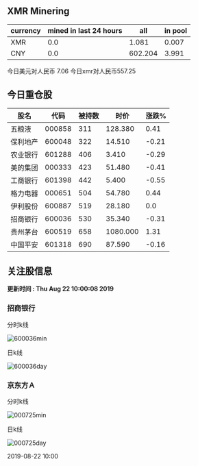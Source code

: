 ## XMR Minering

|currency|mined in last 24 hours|all|in pool|
|---|---|---|---|
|XMR|0.0|1.081|0.007|
|CNY|0.0|602.204|3.991|

今日美元对人民币 7.06	今日xmr对人民币557.25


## 今日重仓股 

|股名|代码|被持数|时价|涨跌%|
|---|---|---|---|---|
|五粮液|000858|311|128.380|0.41|
|保利地产|600048|322|14.510|-0.21|
|农业银行|601288|406|3.410|-0.29|
|美的集团|000333|423|51.480|-0.41|
|工商银行|601398|442|5.400|-0.55|
|格力电器|000651|504|54.780|0.44|
|伊利股份|600887|519|28.180|0.0|
|招商银行|600036|530|35.340|-0.31|
|贵州茅台|600519|658|1080.000|1.31|
|中国平安|601318|690|87.590|-0.16|

## 关注股信息
**更新时间 : Thu Aug 22 10:00:08 2019**
### 招商银行 
分时k线

![600036min](http://image.sinajs.cn/newchart/min/n/sh600036.gif)

日k线

![600036day](http://image.sinajs.cn/newchart/daily/n/sh600036.gif)

### 京东方Ａ 
分时k线

![000725min](http://image.sinajs.cn/newchart/min/n/sz000725.gif)

日k线

![000725day](http://image.sinajs.cn/newchart/daily/n/sz000725.gif)

2019-08-22 10:00